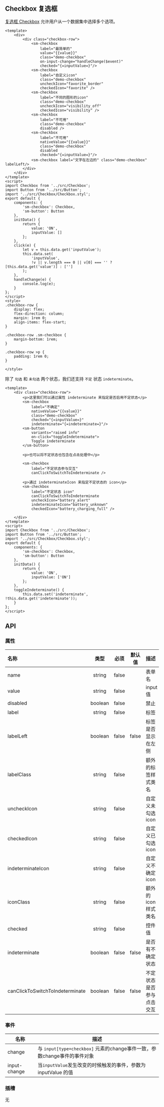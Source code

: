 ## Checkbox 复选框

[复选框 Checkbox](https://material.google.com/components/selection-controls.html#selection-controls-checkbox) 允许用户从一个数据集中选择多个选项。

```san 简单的使用
<template>
    <div>
        <div class="checkbox-row">
            <sm-checkbox
                label="最简单的"
                value="{{value}}"
                class="demo-checkbox"
                on-input-change="handleChange($event)"
                checked="{=inputValue=}"/>
            <sm-checkbox
                label="自定义icon"
                class="demo-checkbox"
                uncheckIcon="favorite_border"
                checkedIcon="favorite" />
            <sm-checkbox
                label="不同的图形的icon"
                class="demo-checkbox"
                uncheckIcon="visibility_off"
                checkedIcon="visibility" />
            <sm-checkbox
                label="不可用"
                class="demo-checkbox"
                disabled />
            <sm-checkbox
                label="不可用"
                nativeValue="{{value}}"
                class="demo-checkbox"
                disabled
                checked="{=inputValue=}"/>
            <sm-checkbox label="文字在左边的" class="demo-checkbox" labelLeft/>
        </div>
    </div>
</template>
<script>
import Checkbox from '../src/Checkbox';
import Button from '../src/Button';
import '../src/Checkbox/Checkbox.styl';
export default {
    components: {
        'sm-checkbox': Checkbox,
        'sm-button': Button
    },
    initData() {
        return {
            value: 'ON',
            inputValue: []
        };
    },
    click(e) {
        let v = this.data.get('inputValue');
        this.data.set(
            'inputValue',
            !v || v.length === 0 || v[0] === '' ? [this.data.get('value')] : ['']
        );
    },
    handleChange(e) {
        console.log(e);
    }
};
</script>
<style>
.checkbox-row {
    display: flex;
    flex-direction: column;
    margin: 1rem 0;
    align-items: flex-start;
}

.checkbox-row .sm-checkbox {
    margin-bottom: 1rem;
}

.checkbox-row >p {
    padding: 1rem 0;
}

</style>
```

除了 `勾选` 和 `未勾选` 两个状态，我们还支持 `不定` 状态 `indeterminate`。

```san 不确定状态
<template>
    <div class="checkbox-row">
        <p>这里我们可以通过属性 indeterminate 来指定是否启用不定状态</p>
        <sm-checkbox
            label="不确定"
            nativeValue="{{value}}"
            class="demo-checkbox"
            checked="{=inputValue=}"
            indeterminate="{=indeterminate=}"/>
        <sm-button
            variants="raised info"
            on-click="toggleIndeterminate">
            Toggle indeterminate
        </sm-button>

        <p>也可以将不定状态也包含在点击处理中</p>

        <sm-checkbox
            label="不定状态参与交互"
            canClickToSwitchToIndeterminate />

        <p>通过 indeterminateIcon 来指定不定状态的 icon</p>
        <sm-checkbox
            label="不定状态 icon"
            canClickToSwitchToIndeterminate
            uncheckIcon="battery_alert"
            indeterminateIcon="battery_unknown"
            checkedIcon="battery_charging_full" />

    </div>
</template>
<script>
import Checkbox from '../src/Checkbox';
import Button from '../src/Button';
import '../src/Checkbox/Checkbox.styl';
export default {
    components: {
        'sm-checkbox': Checkbox,
        'sm-button': Button
    },
    initData() {
        return {
            value: 'ON',
            inputValue: ['ON']
        };
    },
    toggleIndeterminate() {
        this.data.set('indeterminate', !this.data.get('indeterminate'));
    }
};
</script>
```

## API

### 属性

|名称|类型|必须|默认值|描述|
|:---|:---:|---|---|:---|
|name|string|false||表单名|
|value|string|false||input 值|
|disabled|boolean|false||禁止|
|label|string|false||标签|
|labelLeft|boolean|false|false|标签是否显示在左侧|
|labelClass|string|false||额外的标签样式类名|
|uncheckIcon|string|false||自定义未勾选icon|
|checkedIcon|string|false||自定义已勾选icon|
|indeterminateIcon|string|false||自定义不确定icon|
|iconClass|string|false||额外的icon样式类名|
|checked|string|false||控件值|
|indeterminate|boolean|false|false|是否有不确定状态|
|canClickToSwitchToIndeterminate|boolean|false|false|不定状态是否参与点击交互|

### 事件

|名称|描述|
|---|---|
|change|与 `input[type=checkbox]` 元素的change事件一致，参数change事件的事件对象|
|input-change|当`inputValue`发生改变的时候触发的事件，参数为 inputValue 的值|

### 插槽

无
